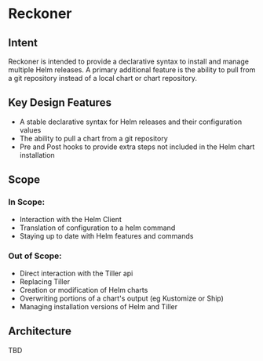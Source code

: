 # Reckoner

## Intent
Reckoner is intended to provide a declarative syntax to install and manage multiple Helm releases. A primary additional feature is the ability to pull from a git repository instead of a local chart or chart repository.

## Key Design Features

* A stable declarative syntax for Helm releases and their configuration values
* The ability to pull a chart from a git repository
* Pre and Post hooks to provide extra steps not included in the Helm chart installation

## Scope

### In Scope:
* Interaction with the Helm Client
* Translation of configuration to a helm command
* Staying up to date with Helm features and commands


### Out of Scope:
* Direct interaction with the Tiller api
* Replacing Tiller
* Creation or modification of Helm charts
* Overwriting portions of a chart's output (eg Kustomize or Ship)
* Managing installation versions of Helm and Tiller


## Architecture

TBD
